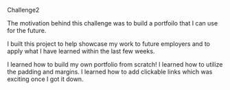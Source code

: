 Challenge2

The motivation behind this challenge was to build a portfoilo that I can use for the future.

I built this project to help showcase my work to future employers and to apply what I have learned within the last few weeks.

I learned how to build my own portfolio from scratch! I learned how to utilize the padding and margins. I learned how to add clickable links which was exciting once I got it down.